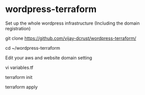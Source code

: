 # wordpress-terraform

 Set up the whole wordpress infrastructure (Including the domain registration)

 git clone https://github.com/vijay-dcrust/wordpress-terraform/
 
 cd ~/wordpress-terraform
  
 Edit your aws and website domain setting 
 
 vi variables.tf
 
 terraform init
 
 terraform apply
 
